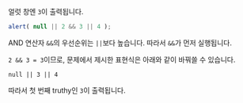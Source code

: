 얼럿 창엔 `3`이 출력됩니다.


```js run
alert( null || 2 && 3 || 4 );
```

AND 연산자 `&&`의 우선순위는 `||`보다 높습니다. 따라서 `&&`가 먼저 실행됩니다.

`2 && 3 = 3`이므로, 문제에서 제시한 표현식은 아래와 같이 바꿔쓸 수 있습니다.

```
null || 3 || 4
```

따라서 첫 번째 truthy인 `3`이 출력됩니다.

